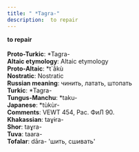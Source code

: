 ```yaml
---
title: " *Tagra-"
description:  to repair
---
```

<strong> to repair</strong><br><br>
<strong>Proto-Turkic</strong>:  *Tagra-<br>
<strong>Altaic etymology</strong>:  Altaic etymology<br>
<strong> Proto-Altaic</strong>:  *t`ằkù<br>
<strong>Nostratic</strong>:  Nostratic<br>
<strong>Russian meaning</strong>:  чинить, латать, штопать<br>
<strong>Turkic</strong>:  *Tagra-<br>
<strong>Tungus-Manchu</strong>:  *taku-<br>
<strong>Japanese</strong>:  *tùkùr-<br>
<strong>Comments</strong>:  VEWT 454, Рас. ФиЛ 90.<br>
<strong>Khakassian</strong>:  taɣɨra-<br>
<strong>Shor</strong>:  taɣra-<br>
<strong>Tuva</strong>:  taara-<br>
<strong>Tofalar</strong>:  dāra- 'шить, сшивать'<br>


